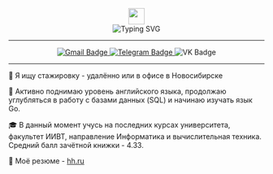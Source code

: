 <p align="center">
  <img src="https://github.com/blackcater/blackcater/raw/main/images/Hi.gif" height="32">
  <br>
  <img src="https://readme-typing-svg.herokuapp.com?font=Fira+Code&pause=1000&random=false&width=292&lines=%D0%9F%D1%80%D0%B8%D0%B2%D0%B5%D1%82%2C+%D1%8F+%D0%98%D1%81%D1%82%D0%BE%D0%BC%D0%B8%D0%BD+%D0%94%D0%B0%D0%BD%D0%B8%D0%B8%D0%BB" alt="Typing SVG">
</p>

-----

<div align="center" style="text-decoration: none">
  <a href="mailto:istomin.05.3@gmail.com">
    <img src="https://img.shields.io/badge/Gmail-d44638?style=for-the-badge&logo=gmail&logoColor=white" alt="Gmail Badge"/>
  </a>
  <a href="https://t.me/codbid">
    <img src="https://img.shields.io/badge/Telegram-27a7e7?style=for-the-badge&logo=telegram&logoColor=white" alt="Telegram Badge"/>
  </a>
  <a href="https://vk.com/codbid" style="text-decoration: none">
    <img src="https://img.shields.io/badge/VK-0077ff?style=for-the-badge&logo=vk&logoColor=white" alt="VK Badge"/>
  </a>
</div>

-----

🔭 Я ищу стажировку - удалённо или в офисе в Новосибирске

🌱 Активно поднимаю уровень английского языка, продолжаю углубляться в работу с базами данных (SQL) и начинаю изучать язык Go.

🎓 В данный момент учусь на последних курсах университета, факультет ИИВТ, направление Информатика и вычислительная техника. Средний балл зачётной книжки - 4.33.

🤝 Моё резюме - <a href="https://novosibirsk.hh.ru/resume/d4d11fddff0d595ca30039ed1f6c7831465875">hh.ru</a>




